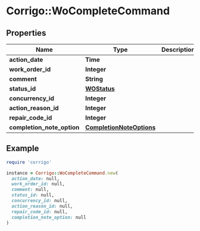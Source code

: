 # Corrigo::WoCompleteCommand

## Properties

| Name | Type | Description | Notes |
| ---- | ---- | ----------- | ----- |
| **action_date** | **Time** |  | [optional] |
| **work_order_id** | **Integer** |  | [optional] |
| **comment** | **String** |  | [optional] |
| **status_id** | [**WOStatus**](WOStatus.md) |  | [optional] |
| **concurrency_id** | **Integer** |  | [optional] |
| **action_reason_id** | **Integer** |  | [optional] |
| **repair_code_id** | **Integer** |  | [optional] |
| **completion_note_option** | [**CompletionNoteOptions**](CompletionNoteOptions.md) |  | [optional] |

## Example

```ruby
require 'corrigo'

instance = Corrigo::WoCompleteCommand.new(
  action_date: null,
  work_order_id: null,
  comment: null,
  status_id: null,
  concurrency_id: null,
  action_reason_id: null,
  repair_code_id: null,
  completion_note_option: null
)
```

